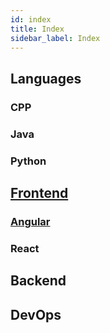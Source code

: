 ```yaml
---
id: index
title: Index
sidebar_label: Index
---
```


## Languages

### CPP

### Java

### Python

## [Frontend](frontend/frontend)

### [Angular](frontend/angular/angular)

### React

## Backend

## DevOps
